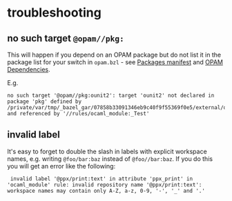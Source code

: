 troubleshooting
===============

no such target `@opam//pkg:`
----------------------------

This will happen if you depend on an OPAM package but do not list it in
the package list for your switch in `opam.bzl` - see [Packages
manifest](bootstrap.md#packages-manifest) and [OPAM
Dependencies](dependencies_opam.md).

E.g.

    no such target '@opam//pkg:ounit2': target 'ounit2' not declared in package 'pkg' defined by /private/var/tmp/_bazel_gar/07858b33091346eb9c40f9f55369f0e5/external/opam/pkg/BUILD.bazel and referenced by '//rules/ocaml_module:_Test'

invalid label
-------------

It's easy to forget to double the slash in labels with explicit
workspace names, e.g. writing `@foo/bar:baz` instead of `@foo//bar:baz`.
If you do this you will get an error like the following:

     invalid label '@ppx/print:text' in attribute 'ppx_print' in 'ocaml_module' rule: invalid repository name '@ppx/print:text': workspace names may contain only A-Z, a-z, 0-9, '-', '_' and '.'
